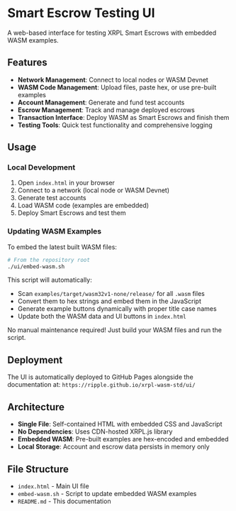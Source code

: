 # Smart Escrow Testing UI

A web-based interface for testing XRPL Smart Escrows with embedded WASM examples.

## Features

- **Network Management**: Connect to local nodes or WASM Devnet
- **WASM Code Management**: Upload files, paste hex, or use pre-built examples
- **Account Management**: Generate and fund test accounts
- **Escrow Management**: Track and manage deployed escrows
- **Transaction Interface**: Deploy WASM as Smart Escrows and finish them
- **Testing Tools**: Quick test functionality and comprehensive logging

## Usage

### Local Development

1. Open `index.html` in your browser
2. Connect to a network (local node or WASM Devnet)
3. Generate test accounts
4. Load WASM code (examples are embedded)
5. Deploy Smart Escrows and test them

### Updating WASM Examples

To embed the latest built WASM files:

```bash
# From the repository root
./ui/embed-wasm.sh
```

This script will automatically:

- Scan `examples/target/wasm32v1-none/release/` for all `.wasm` files
- Convert them to hex strings and embed them in the JavaScript
- Generate example buttons dynamically with proper title case names
- Update both the WASM data and UI buttons in `index.html`

No manual maintenance required! Just build your WASM files and run the script.

## Deployment

The UI is automatically deployed to GitHub Pages alongside the documentation at:
`https://ripple.github.io/xrpl-wasm-std/ui/`

## Architecture

- **Single File**: Self-contained HTML with embedded CSS and JavaScript
- **No Dependencies**: Uses CDN-hosted XRPL.js library
- **Embedded WASM**: Pre-built examples are hex-encoded and embedded
- **Local Storage**: Account and escrow data persists in memory only

## File Structure

- `index.html` - Main UI file
- `embed-wasm.sh` - Script to update embedded WASM examples
- `README.md` - This documentation
